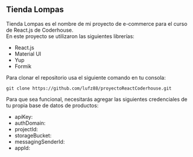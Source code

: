 ## Tienda Lompas

Tienda Lompas es el nombre de mi proyecto de e-commerce para el curso de React.js de Coderhouse.  
En este proyecto se utilizaron las siguientes librerías:

*   React.js
*   Material UI
*   Yup
*   Formik

Para clonar el repositorio usa el siguiente comando en tu consola:

```plaintext
git clone https://github.com/lufz88/proyectoReactCoderhouse.git
```

Para que sea funcional, necesitarás agregar las siguientes credenciales de tu propia base de datos de productos:

*   apiKey: 
*   authDomain:
*   projectId: 
*   storageBucket: 
*   messagingSenderId: 
*   appId:
